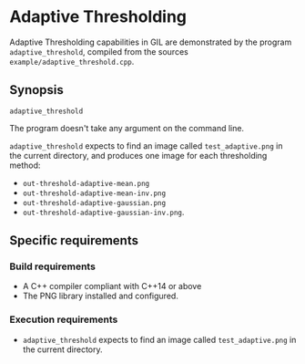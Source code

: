 # Adaptive Thresholding

Adaptive Thresholding capabilities in GIL are demonstrated by the program `adaptive_threshold`, compiled from the sources `example/adaptive_threshold.cpp`.

## Synopsis

`adaptive_threshold`

The program doesn't take any argument on the command line.

`adaptive_threshold` expects to find an image called `test_adaptive.png` in the current directory, and produces one image for each thresholding method:
- `out-threshold-adaptive-mean.png`
- `out-threshold-adaptive-mean-inv.png`
- `out-threshold-adaptive-gaussian.png`
- `out-threshold-adaptive-gaussian-inv.png`.

## Specific requirements

### Build requirements

- A C++ compiler compliant with C++14 or above
- The PNG library installed and configured.

### Execution requirements

- `adaptive_threshold` expects to find an image called `test_adaptive.png` in the current directory.
